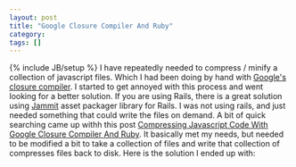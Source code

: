```yaml
---
layout: post
title: "Google Closure Compiler And Ruby"
category:
tags: []
---
```

{% include JB/setup %}
I have repeatedly needed to compress / minify a collection of javascript files. Which I had been doing by hand with [Google's closure compiler](http://closure-compiler.appspot.com/home). I started to get annoyed with this process and went looking for a better solution. If you are using Rails, there is a great solution using [Jammit](http://documentcloud.github.com/jammit/) asset packager library for Rails. I was not using rails, and just needed something that could write the files on demand. A bit of quick searching came up withh this post [Compressing Javascript Code With Google Closure Compiler And Ruby](http://tinyhippos.com/2010/01/08/compressing-javascript-code-with-google-closure-compiler-and-ruby/). It basically met my needs, but needed to be modified a bit to take a collection of files and write that collection of compresses files back to disk.    Here is the solution I ended up with:    <script src="https://gist.github.com/1063584.js"> </script>    